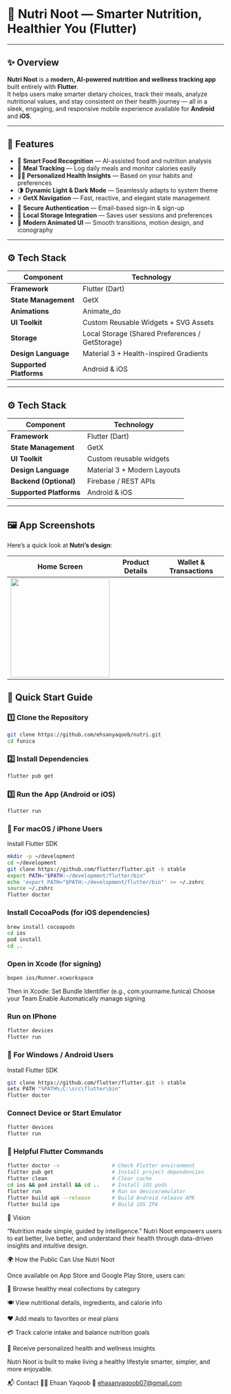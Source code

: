 # 🥗 **Nutri Noot — Smarter Nutrition, Healthier You (Flutter)**
---

## ✨ Overview

**Nutri Noot** is a **modern, AI-powered nutrition and wellness tracking app** built entirely with **Flutter**.  
It helps users make smarter dietary choices, track their meals, analyze nutritional values, and stay consistent on their health journey — all in a sleek, engaging, and responsive mobile experience available for **Android** and **iOS**.

---

## 🧠 Features

- 🍎 **Smart Food Recognition** — AI-assisted food and nutrition analysis  
- 🧾 **Meal Tracking** — Log daily meals and monitor calories easily  
- 🧍‍♂️ **Personalized Health Insights** — Based on your habits and preferences  
- 🌗 **Dynamic Light & Dark Mode** — Seamlessly adapts to system theme  
- ⚡ **GetX Navigation** — Fast, reactive, and elegant state management  
- 🔐 **Secure Authentication** — Email-based sign-in & sign-up  
- 💾 **Local Storage Integration** — Saves user sessions and preferences  
- 🎨 **Modern Animated UI** — Smooth transitions, motion design, and iconography  

---

## ⚙️ Tech Stack

| Component | Technology |
|------------|-------------|
| **Framework** | Flutter (Dart) |
| **State Management** | GetX |
| **Animations** | Animate_do |
| **UI Toolkit** | Custom Reusable Widgets + SVG Assets |
| **Storage** | Local Storage (Shared Preferences / GetStorage) |
| **Design Language** | Material 3 + Health-inspired Gradients |
| **Supported Platforms** | Android & iOS |

---

## ⚙️ Tech Stack

| Component | Technology |
|------------|-------------|
| **Framework** | Flutter (Dart) |
| **State Management** | GetX |
| **UI Toolkit** | Custom reusable widgets |
| **Design Language** | Material 3 + Modern Layouts |
| **Backend (Optional)** | Firebase / REST APIs |
| **Supported Platforms** | Android & iOS |

---
## 🖼️ App Screenshots

Here’s a quick look at **Nutri’s design**:

| Home Screen | Product Details | Wallet & Transactions |
|--------------|----------------|-----------------------|
| <img src="screenshots/splash.jpg" width="230"> |


## 🚀 Quick Start Guide

### 1️⃣ Clone the Repository
```bash
git clone https://github.com/ehsanyaqoob/nutri.git
cd funica
```
### 2️⃣ Install Dependencies
```bash
flutter pub get
```
### 3️⃣ Run the App (Android or iOS)
```bash
flutter run
```
### 🍎 For macOS / iPhone Users
Install Flutter SDK
```bash
mkdir -p ~/development
cd ~/development
git clone https://github.com/flutter/flutter.git -b stable
export PATH="$PATH:~/development/flutter/bin"
echo 'export PATH="$PATH:~/development/flutter/bin"' >> ~/.zshrc
source ~/.zshrc
flutter doctor
```
### Install CocoaPods (for iOS dependencies)
```bash
brew install cocoapods
cd ios
pod install
cd ..
```
### Open in Xcode (for signing)
```bash
bopen ios/Runner.xcworkspace
```
Then in Xcode:
Set Bundle Identifier (e.g., com.yourname.funica)
Choose your Team
Enable Automatically manage signing

### Run on IPhone
```bash
flutter devices
flutter run
```


### 🤖 For Windows / Android Users
Install Flutter SDK
```bash
git clone https://github.com/flutter/flutter.git -b stable
setx PATH "%PATH%;C:\src\flutter\bin"
flutter doctor
```
### Connect Device or Start Emulator
```bash
flutter devices
flutter run
```
### 🧰 Helpful Flutter Commands
```bash
flutter doctor -v                 # Check Flutter environment
flutter pub get                   # Install project dependencies
flutter clean                     # Clear cache
cd ios && pod install && cd ..    # Install iOS pods
flutter run                       # Run on device/emulator
flutter build apk --release       # Build Android release APK
flutter build ipa                 # Build iOS IPA
```

🧘 Vision

“Nutrition made simple, guided by intelligence.”
Nutri Noot empowers users to eat better, live better, and understand their health through data-driven insights and intuitive design.

🌍 How the Public Can Use Nutri Noot

Once available on App Store and Google Play Store, users can:

🥦 Browse healthy meal collections by category

🍽️ View nutritional details, ingredients, and calorie info

❤️ Add meals to favorites or meal plans

💳 Track calorie intake and balance nutrition goals

🔔 Receive personalized health and wellness insights

Nutri Noot is built to make living a healthy lifestyle smarter, simpler, and more enjoyable.

📬 Contact
👨‍💻 Ehsan Yaqoob
📧 ehasanyaqoob07@gmail.com



